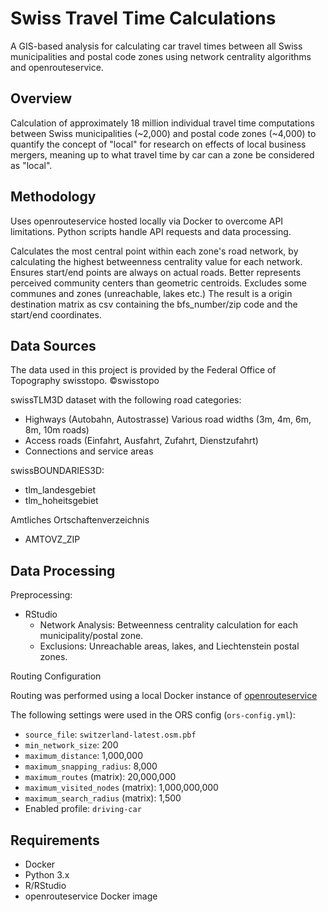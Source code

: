 # Swiss Travel Time Calculations

A GIS-based analysis for calculating car travel times between all Swiss municipalities and postal code zones using network centrality algorithms and openrouteservice.

## Overview

Calculation of approximately 18 million individual travel time 
computations between Swiss municipalities (\~2,000) and postal code zones 
(\~4,000) to quantify the concept of "local" for research on effects of local 
business mergers, meaning up to what travel time by car can a zone be considered
as "local".

## Methodology

Uses openrouteservice hosted locally via Docker to overcome API limitations.
Python scripts handle API requests and data processing.

Calculates the most central point within each zone's road network, by 
calculating the highest betweenness centrality value for each network. 
Ensures start/end points are always on actual roads. Better represents 
perceived community centers than geometric centroids. Excludes some communes
and zones (unreachable, lakes etc.)
The result is a origin destination matrix as csv containing the bfs_number/zip code
and the start/end coordinates.

## Data Sources
The data used in this project is provided by the Federal Office of Topography swisstopo.
©swisstopo

swissTLM3D dataset with the following road categories:

-   Highways (Autobahn, Autostrasse) Various road widths (3m, 4m, 6m, 8m, 10m roads) 
-   Access roads (Einfahrt, Ausfahrt, Zufahrt, Dienstzufahrt) 
-   Connections and service areas

swissBOUNDARIES3D:
-   tlm_landesgebiet
-   tlm_hoheitsgebiet

Amtliches Ortschaftenverzeichnis
-   AMTOVZ_ZIP

## Data Processing

Preprocessing: 
- RStudio  
    - Network Analysis: Betweenness centrality calculation for each municipality/postal zone.  
    - Exclusions: Unreachable areas, lakes, and Liechtenstein postal zones.  
    
Routing Configuration

Routing was performed using a local Docker instance of [openrouteservice](https://github.com/GIScience/openrouteservice) 

The following settings were used in the ORS config (`ors-config.yml`):

- `source_file`: `switzerland-latest.osm.pbf`
- `min_network_size`: 200
- `maximum_distance`: 1,000,000
- `maximum_snapping_radius`: 8,000
- `maximum_routes` (matrix): 20,000,000
- `maximum_visited_nodes` (matrix): 1,000,000,000
- `maximum_search_radius` (matrix): 1,500
- Enabled profile: `driving-car`

## Requirements

-   Docker
-   Python 3.x
-   R/RStudio
-   openrouteservice Docker image
